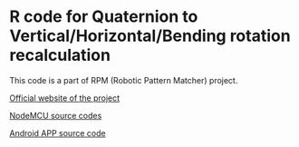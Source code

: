 # R code for Quaternion to Vertical/Horizontal/Bending rotation recalculation

This code is a part of RPM (Robotic Pattern Matcher) project.

[Official website of the project](https://sppr.up.krakow.pl/rpm/)

[NodeMCU source codes](https://github.com/browarsoftware/rpm_node_mcu)

[Android APP source code](https://github.com/browarsoftware/rpm_node_mcu)


